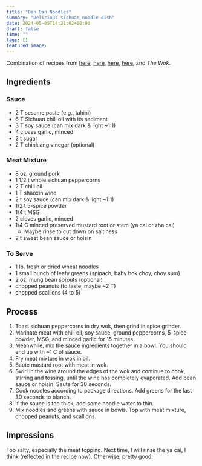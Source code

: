 ```yaml
---
title: "Dan Dan Noodles"
summary: "Delicious sichuan noodle dish"
date: 2024-05-05T14:21:02+00:00
draft: false
time: ""
tags: []
featured_image: 
---
```


Combination of recipes from [here](https://thewoksoflife.com/dan-dan-noodles/#recipe), [here](https://www.recipetineats.com/dan-dan-noodles-spicy-sichuan-noodles/#wprm-recipe-container-42353), [here](https://cjeatsrecipes.com/dan-dan-noodles/), [here](https://flybyjing.com/dandan/), and _The Wok_.

## Ingredients

### Sauce
- 2 T sesame paste (e.g., tahini)
- 6 T Sichuan chili oil with its sediment
- 3 T soy sauce (can mix dark & light ~1:1)
- 4 cloves garlic, minced
- 2 t sugar
- 2 T chinkiang vinegar (optional)

### Meat Mixture
- 8 oz. ground pork
- 1 1/2 t whole sichuan peppercorns
- 2 T chili oil
- 1 T shaoxin wine
- 2 t soy sauce (can mix dark & light ~1:1)
- 1/2 t 5-spice powder
- 1/4 t MSG
- 2 cloves garlic, minced
- 1/4 C minced preserved mustard root or stem (ya cai or zha cai)
  - Maybe rinse to cut down on saltiness
- 2 t sweet bean sauce or hoisin

### To Serve
- 1 lb. fresh or dried wheat noodles
- 1 small bunch of leafy greens (spinach, baby bok choy, choy sum)
- 2 oz. mung bean sprouts (optional)
- chopped peanuts (to taste, maybe ~2 T)
- chopped scallions (4 to 5)

## Process

1. Toast sichuan peppercorns in dry wok, then grind in spice grinder.
1. Marinate meat with chili oil, soy sauce, ground peppercorns, 5-spice powder, MSG, and minced garlic for 15 minutes.
1. Meanwhile, mix the sauce ingredients together in a bowl. You should end up with ~1 C of sauce.
1. Fry meat mixture in wok in oil.
1. Saute mustard root with meat in wok.
1. Swirl in the wine around the edges of the wok and continue to cook, stirring and tossing, until the wine has completely evaporated. Add bean sauce or hoisin. Saute for 30 seconds.
1. Cook noodles according to package directions. Add greens for the last 30 seconds to blanch.
1. If the sauce is too thick, add some noodle water to thin.
1. Mix noodles and greens with sauce in bowls. Top with meat mixture, chopped peanuts, and scallions.

## Impressions
Too salty, especially the meat topping. Next time, I will rinse the ya cai, I think (reflected in the recipe now). Otherwise, pretty good.
